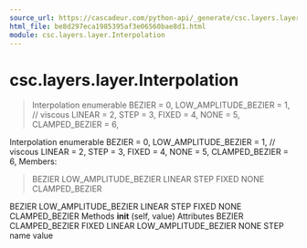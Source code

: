 ```yaml
---
source_url: https://cascadeur.com/python-api/_generate/csc.layers.layer.Interpolation.html
html_file: be8d297eca1985395af3e06560bae8d1.html
module: csc.layers.layer.Interpolation
---
```


# csc.layers.layer.Interpolation 

> Interpolation enumerable
> BEZIER = 0,
> LOW_AMPLITUDE_BEZIER = 1, // viscous
> LINEAR = 2,
> STEP = 3,
> FIXED = 4,
> NONE = 5,
> CLAMPED_BEZIER = 6,

Interpolation enumerable BEZIER = 0,
LOW_AMPLITUDE_BEZIER = 1, // viscous
LINEAR = 2,
STEP = 3,
FIXED = 4,
NONE = 5,
CLAMPED_BEZIER = 6, Members:
> BEZIER
> LOW_AMPLITUDE_BEZIER
> LINEAR
> STEP
> FIXED
> NONE
> CLAMPED_BEZIER

BEZIER LOW_AMPLITUDE_BEZIER LINEAR STEP FIXED NONE CLAMPED_BEZIER Methods __init__ (self, value) Attributes BEZIER CLAMPED_BEZIER FIXED LINEAR LOW_AMPLITUDE_BEZIER NONE STEP name value